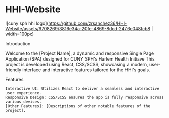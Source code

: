 # HHI-Website

![cuny sph hhi logo](https://github.com/zrsanchez36/HHI-Website/assets/9708269/3816e34a-20fe-4869-8dcd-2476c048fcb8 | width=100px) 

Introduction

Welcome to the [Project Name], a dynamic and responsive Single Page Application (SPA) designed for CUNY SPH's Harlem Health Initiave This project is developed using React, CSS/SCSS, showcasing a modern, user-friendly interface and interactive features tailored for the HHI's goals.

Features

    Interactive UI: Utilizes React to deliver a seamless and interactive user experience.
    Responsive Design: CSS/SCSS ensures the app is fully responsive across various devices.
    [Other Features]: [Descriptions of other notable features of the project].

